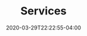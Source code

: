 ---
title: "Services"
description: "Explore the services offered by Digital Masterpiece."
date: 2020-03-29T22:22:55-04:00
draft: false
layout: services
---